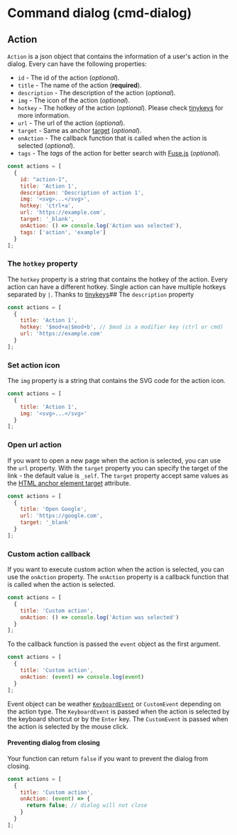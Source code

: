 # Command dialog (cmd-dialog)

## Action

`Action` is a json object that contains the information of a user's action in the dialog.
Every can have the following properties:

- `id` - The id of the action (*optional*).
- `title` - The name of the action (**required**).
- `description` - The description of the action (*optional*).
- `img` - The icon of the action (*optional*).
- `hotkey` - The hotkey of the action (*optional*). Please check [tinykeys](https://github.com/jamiebuilds/tinykeys) for more information.
- `url` - The url of the action (*optional*).
- `target` - Same as anchor [target](https://developer.mozilla.org/en-US/docs/Web/HTML/Element/a#target) (*optional*).
- `onAction` - The callback function that is called when the action is selected (*optional*).
- `tags` - The *tags* of the action for better search with [Fuse.js](https://www.fusejs.io/examples.html) (*optional*).

```js
const actions = [
  {
    id: "action-1",
    title: 'Action 1',
    description: 'Description of action 1',
    img: '<svg>...</svg>',
    hotkey: 'ctrl+a',
    url: 'https://example.com',
    target: '_blank',
    onAction: () => console.log('Action was selected'),
    tags: ['action', 'example']
  }
];
```

### The `hotkey` property

The `hotkey` property is a string that contains the hotkey of the action.
Every action can have a different hotkey. Single action can have
multiple hotkeys separated by `|`. Thanks to [tinykeys](https://github.com/jamiebuilds/tinykeys)## The `description` property

```js
const actions = [
  {
    title: 'Action 1',
    hotkey: '$mod+a|$mod+b', // $mod is a modifier key (ctrl or cmd)  
    url: 'https://example.com'
  }
];
```

### Set action icon

The `img` property is a string that contains the SVG code for the action icon.

```js
const actions = [
  {
    title: 'Action 1',
    img: '<svg>...</svg>'
  }
];
```

### Open url action

If you want to open a new page when the action is selected, you can use the `url` property.
With the `target` property you can specify the target of the link - the default value is `_self`.
The `target` property accept same values as the [HTML anchor element target](https://developer.mozilla.org/en-US/docs/Web/HTML/Element/a#target) attribute.

```js
const actions = [
  {
    title: 'Open Google',
    url: 'https://google.com',
    target: '_blank'
  }
];
```

### Custom action callback

If you want to execute custom action when the action is selected, you can use the `onAction` property.
The `onAction` property is a callback function that is called when the action is selected.

```js
const actions = [
  {
    title: 'Custom action',
    onAction: () => console.log('Action was selected')
  }
];
```

To the callback function is passed the `event` object as the first argument.

```js
const actions = [
  {
    title: 'Custom action',
    onAction: (event) => console.log(event)
  }
];
```

Event object can be weather [`KeyboardEvent`](https://developer.mozilla.org/en-US/docs/Web/API/KeyboardEvent) or
`CustomEvent` depending on the action type. The `KeyboardEvent` is passed when the action is
selected by the keyboard shortcut or by the `Enter` key. The `CustomEvent` is passed when the
action is selected by the mouse click.

#### Preventing dialog from closing

Your function can return `false` if you want to prevent the dialog from closing.

```js
const actions = [
  {
    title: 'Custom action',
    onAction: (event) => {
      return false; // dialog will not close
    }
  }
];
```
 



